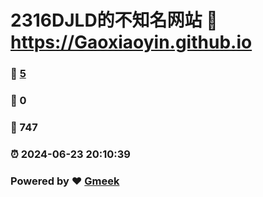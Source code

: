 # 2316DJLD的不知名网站 :link: https://Gaoxiaoyin.github.io 
### :page_facing_up: [5](https://Gaoxiaoyin.github.io/tag.html) 
### :speech_balloon: 0 
### :hibiscus: 747 
### :alarm_clock: 2024-06-23 20:10:39 
### Powered by :heart: [Gmeek](https://github.com/Meekdai/Gmeek)
